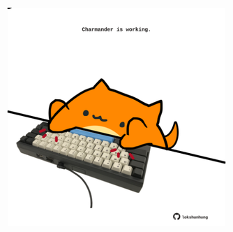 <!-- built at 11/05/2022, 23:00:59 UTC -->
<p align="center">
  <img width="500" height="500" src="./ReadmeImage.svg">
</p>
